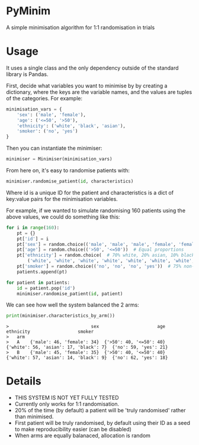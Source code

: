 # PyMinim
A simple minimisation algorithm for 1:1 randomisation in trials


# Usage
It uses a single class and the only dependency outside of the standard library is Pandas.

First, decide what variables you want to minimise by by creating a dictionary, where the keys are the variable names, and the values are tuples of the categories.
For example:
```python
minimisation_vars = {
    'sex': ('male', 'female'),
    'age': ('<=50', '>50'),
    'ethnicity': ('white', 'black', 'asian'),
    'smoker': ('no', 'yes')
}
```

Then you can instantiate the minimiser:

```python
minimiser = Minimiser(minimisation_vars)
```

From here on, it's easy to randomise patients with:

```python
minimiser.randomise_patient(id, characteristics)
```   

Where id is a unique ID for the patient and characteristics is a dict of key:value pairs for the minimisation variables.

For example, if we wanted to simulate randomising 160 patients using the above values, we could do something like this:

```python
for i in range(160):
    pt = {}
    pt['id'] = i
    pt['sex'] = random.choice(('male', 'male', 'male', 'female', 'female'))  # 60% male
    pt['age'] = random.choice(('>50', '<=50'))  # Equal proportions
    pt['ethnicity'] = random.choice(  # 70% white, 20% asian, 10% black
        ('white', 'white', 'white', 'white', 'white', 'white', 'white', 'asian', 'asian', 'black'))
    pt['smoker'] = random.choice(('no', 'no', 'no', 'yes'))  # 75% non-smokers
    patients.append(pt)

for patient in patients:
    id = patient.pop('id')
    minimiser.randomise_patient(id, patient)
```
        
We can see how well the system balanced the 2 arms:

```python
print(minimiser.characteristics_by_arm())
```
```
>                               sex                      age                               ethnicity                  smoker
>   arm                                                        
>   A    {'male': 46, 'female': 34}  {'>50': 40, '<=50': 40}   {'white': 56, 'asian': 17, 'black': 7}  {'no': 59, 'yes': 21}
>   B    {'male': 45, 'female': 35}  {'>50': 40, '<=50': 40}   {'white': 57, 'asian': 14, 'black': 9}  {'no': 62, 'yes': 18}
```

# Details

* THIS SYSTEM IS NOT YET FULLY TESTED
* Currently only works for 1:1 randomisation.
* 20% of the time (by default) a patient will be 'truly randomised' rather than minimised.
* First patient will be truly randomised, by default using their ID as a seed to make reproducibility easier (can be disabled)
* When arms are equally balanaced, allocation is random
